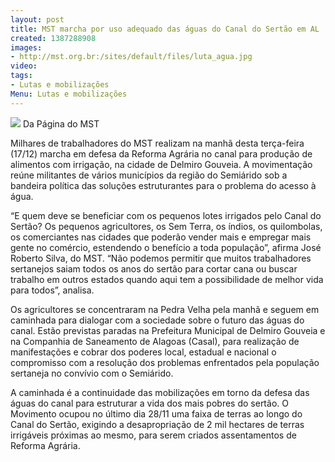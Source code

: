 ```yaml
---
layout: post
title: MST marcha por uso adequado das águas do Canal do Sertão em AL
created: 1387288908
images:
- http://mst.org.br:/sites/default/files/luta_agua.jpg
video: 
tags:
- Lutas e mobilizações
Menu: Lutas e mobilizações
---
```



![](/sites/default/files/luta_agua.jpg)
Da Página do MST

Milhares de trabalhadores do MST realizam na manhã desta terça-feira (17/12) marcha em defesa da Reforma Agrária no canal para produção de alimentos com irrigação, na cidade de Delmiro Gouveia. A movimentação reúne militantes de vários municípios da região do Semiárido sob a bandeira política das soluções estruturantes para o problema do acesso à água.


“E quem deve se beneficiar com os pequenos lotes irrigados pelo Canal do Sertão? Os pequenos agricultores, os Sem Terra, os índios, os quilombolas, os comerciantes nas cidades que poderão vender mais e empregar mais gente no comércio, estendendo o benefício a toda população”, afirma José Roberto Silva, do MST.
“Não podemos permitir que muitos trabalhadores sertanejos saiam todos os anos do sertão para cortar cana ou buscar trabalho em outros estados quando aqui tem a possibilidade de melhor vida para todos”, analisa.


Os agricultores se concentraram na Pedra Velha pela manhã e seguem em caminhada para dialogar com a sociedade sobre o futuro das águas do canal. Estão previstas paradas na Prefeitura Municipal de Delmiro Gouveia e na Companhia de Saneamento de Alagoas (Casal), para realização de manifestações e cobrar dos poderes local, estadual e nacional o compromisso com a resolução dos problemas enfrentados pela população sertaneja no convívio com o Semiárido.


A caminhada é a continuidade das mobilizações em torno da defesa das águas do canal para estruturar a vida dos mais pobres do sertão. O Movimento ocupou no último dia 28/11 uma faixa de terras ao longo do Canal do Sertão, exigindo a desapropriação de 2 mil hectares de terras irrigáveis próximas ao mesmo, para serem criados assentamentos de Reforma Agrária.
